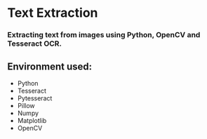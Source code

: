 # Text Extraction
### Extracting text from images using Python, OpenCV and Tesseract OCR.

## Environment used:
- Python
- Tesseract
- Pytesseract
- Pillow
- Numpy
- Matplotlib
- OpenCV
